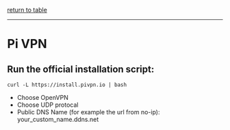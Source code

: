 [return to table](../README.md)

---

# Pi VPN

## Run the official installation script:
```
curl -L https://install.pivpn.io | bash
```

- Choose OpenVPN
- Choose UDP protocal
- Public DNS Name (for example the url from no-ip):  your_custom_name.ddns.net

